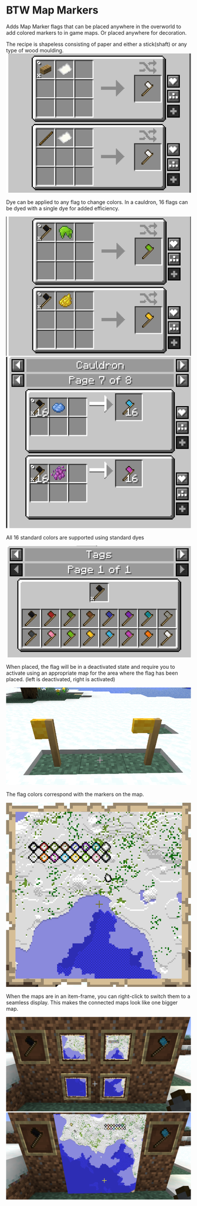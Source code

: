 # BTW Map Markers
Adds Map Marker flags that can be placed anywhere in the overworld to add colored markers to in game maps. Or placed anywhere for decoration.

The recipe is shapeless consisting of paper and either a stick(shaft) or any type of wood moulding. 
![readme-crafting.png](readme-crafting.png)

Dye can be applied to any flag to change colors. In a cauldron, 16 flags can be dyed with a single dye for added efficiency.

![readme-dye.png](readme-dye.png)
![readme-cauldron-png](readme-cauldron.png)

All 16 standard colors are supported using standard dyes

![readme-tags.png](readme-tags.png)

When placed, the flag will be in a deactivated state and require you to activate using an appropriate map for the area where the flag has been placed. (left is deactivated, right is activated)

![readme-activating.png](readme-activating.png)

The flag colors correspond with the markers on the map.

![readme-all-colors.png](readme-all-colors.png)

When the maps are in an item-frame, you can right-click to switch them to a seamless display. This makes the connected maps look like one bigger map.

![readme-maps-frames.png](readme-maps-frames.png)
![readme-maps-seamless.png](readme-maps-seamless.png)